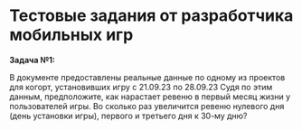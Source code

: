 # Тестовые задания от разработчика мобильных игр

**Задача №1:**

В документе предоставлены реальные данные по одному из проектов для когорт, установивших игру с 21.09.23 по 28.09.23 Судя по этим данным, предположите, как нарастает ревеню в первый месяц жизни у пользователей игры. Во сколько раз увеличится ревеню нулевого дня (день установки игры), первого и третьего дня к 30-му дню?
